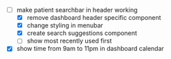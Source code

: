 - [ ] make patient searchbar in header working
    - [x] remove dashboard header specific component
    - [x] change styling in menubar
    - [x] create search suggestions component
    - [ ] show most recently used first

- [x] show time from 9am to 11pm in dashboard calendar